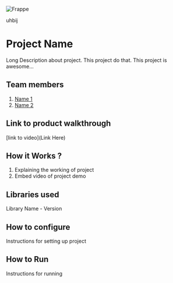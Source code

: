 
![Frappe](https://github.com/TH-Activities/saturday-hack-night-template/assets/90635335/dcac7ad1-08f8-4a17-b316-7b3e0eede15e)

uhbij

# Project Name
Long Description about project. This project do that. This project is awesome...
## Team members
1. [Name 1](https://github.com/TH-Activities/saturday-hack-night-template)
2. [Name 2](https://github.com/TH-Activities/saturday-hack-night-template)
## Link to product walkthrough
[link to video](Link Here)
## How it Works ?
1. Explaining the working of project
2. Embed video of project demo
## Libraries used
Library Name - Version
## How to configure
Instructions for setting up project
## How to Run
Instructions for running
